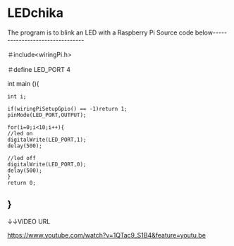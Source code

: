# LEDchika
The program is to blink an LED with a Raspberry Pi
Source code below--------------------------------


＃include<wiringPi.h>

＃define LED_PORT 4

int main (){
	
	int i;

	if(wiringPiSetupGpio() == -1)return 1;
	pinMode(LED_PORT,OUTPUT);

	for(i=0;i<10;i++){
	//led on
	digitalWrite(LED_PORT,1);
	delay(500);

	//led off
	digitalWrite(LED_PORT,0);
	delay(500);
	}
	return 0;
}
-------------------------------------------------


↓↓VIDEO URL

https://www.youtube.com/watch?v=1QTac9_S1B4&feature=youtu.be
